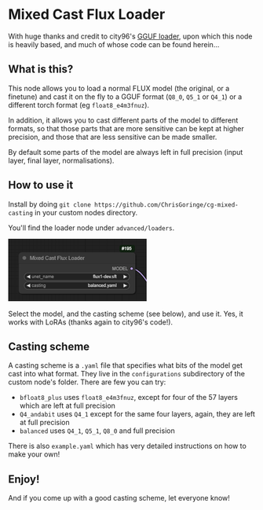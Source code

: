 # Mixed Cast Flux Loader

With huge thanks and credit to city96's [GGUF loader](https://github.com/city96/ComfyUI-GGUF), upon which 
this node is heavily based, and much of whose code can be found herein...

## What is this?

This node allows you to load a normal FLUX model (the original, or a finetune) and cast it on the fly 
to a GGUF format (`Q8_0`, `Q5_1` or `Q4_1`) or a different torch format (eg `float8_e4m3fnuz`).

In addition, it allows you to cast different parts of the model to different formats, so that those
parts that are more sensitive can be kept at higher precision, and those that are less sensitive can 
be made smaller.

By default some parts of the model are always left in full precision (input layer, final layer, normalisations).

## How to use it

Install by doing `git clone https://github.com/ChrisGoringe/cg-mixed-casting` in your custom nodes directory.

You'll find the loader node under `advanced/loaders`.

![node](docs/caster.png)

Select the model, and the casting scheme (see below), and use it. Yes, it works with LoRAs (thanks again to city96's code!).

## Casting scheme

A casting scheme is a `.yaml` file that specifies what bits of the model get cast into what format. 
They live in the `configurations` subdirectory of the custom node's folder. There are few you can try:

- `bfloat8_plus` uses `float8_e4m3fnuz`, except for four of the 57 layers which are left at full precision
- `Q4_andabit` uses `Q4_1` except for the same four layers, again, they are left at full precision
- `balanced` uses `Q4_1`, `Q5_1`, `Q8_0` and full precision

There is also `example.yaml` which has very detailed instructions on how to make your own!

## Enjoy!

And if you come up with a good casting scheme, let everyone know!
